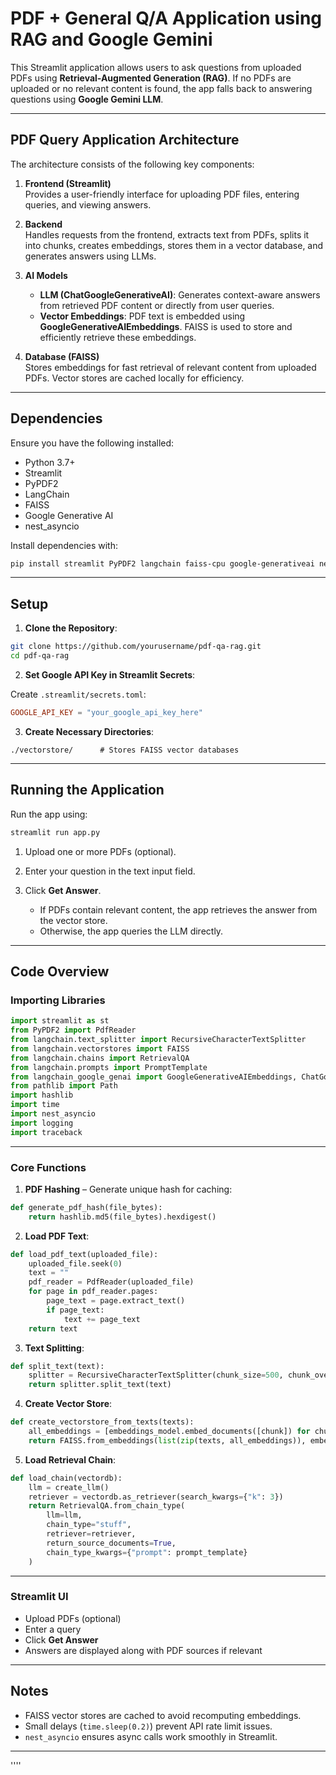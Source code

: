 
# PDF + General Q/A Application using RAG and Google Gemini

This Streamlit application allows users to ask questions from uploaded PDFs using **Retrieval-Augmented Generation (RAG)**. If no PDFs are uploaded or no relevant content is found, the app falls back to answering questions using **Google Gemini LLM**.

---

## PDF Query Application Architecture

The architecture consists of the following key components:

1. **Frontend (Streamlit)**  
   Provides a user-friendly interface for uploading PDF files, entering queries, and viewing answers.

2. **Backend**  
   Handles requests from the frontend, extracts text from PDFs, splits it into chunks, creates embeddings, stores them in a vector database, and generates answers using LLMs.

3. **AI Models**  
   - **LLM (ChatGoogleGenerativeAI)**: Generates context-aware answers from retrieved PDF content or directly from user queries.  
   - **Vector Embeddings**: PDF text is embedded using **GoogleGenerativeAIEmbeddings**. FAISS is used to store and efficiently retrieve these embeddings.

4. **Database (FAISS)**  
   Stores embeddings for fast retrieval of relevant content from uploaded PDFs. Vector stores are cached locally for efficiency.

---

## Dependencies

Ensure you have the following installed:

- Python 3.7+
- Streamlit
- PyPDF2
- LangChain
- FAISS
- Google Generative AI
- nest_asyncio

Install dependencies with:

```bash
pip install streamlit PyPDF2 langchain faiss-cpu google-generativeai nest_asyncio
````

---

## Setup

1. **Clone the Repository**:

```bash
git clone https://github.com/yourusername/pdf-qa-rag.git
cd pdf-qa-rag
```

2. **Set Google API Key in Streamlit Secrets**:

Create `.streamlit/secrets.toml`:

```toml
GOOGLE_API_KEY = "your_google_api_key_here"
```

3. **Create Necessary Directories**:

```text
./vectorstore/      # Stores FAISS vector databases
```

---

## Running the Application

Run the app using:

```bash
streamlit run app.py
```

1. Upload one or more PDFs (optional).
2. Enter your question in the text input field.
3. Click **Get Answer**.

   * If PDFs contain relevant content, the app retrieves the answer from the vector store.
   * Otherwise, the app queries the LLM directly.

---

## Code Overview

### Importing Libraries

```python
import streamlit as st
from PyPDF2 import PdfReader
from langchain.text_splitter import RecursiveCharacterTextSplitter
from langchain.vectorstores import FAISS
from langchain.chains import RetrievalQA
from langchain.prompts import PromptTemplate
from langchain_google_genai import GoogleGenerativeAIEmbeddings, ChatGoogleGenerativeAI
from pathlib import Path
import hashlib
import time
import nest_asyncio
import logging
import traceback
```

---

### Core Functions

1. **PDF Hashing** – Generate unique hash for caching:

```python
def generate_pdf_hash(file_bytes):
    return hashlib.md5(file_bytes).hexdigest()
```

2. **Load PDF Text**:

```python
def load_pdf_text(uploaded_file):
    uploaded_file.seek(0)
    text = ""
    pdf_reader = PdfReader(uploaded_file)
    for page in pdf_reader.pages:
        page_text = page.extract_text()
        if page_text:
            text += page_text
    return text
```

3. **Text Splitting**:

```python
def split_text(text):
    splitter = RecursiveCharacterTextSplitter(chunk_size=500, chunk_overlap=50)
    return splitter.split_text(text)
```

4. **Create Vector Store**:

```python
def create_vectorstore_from_texts(texts):
    all_embeddings = [embeddings_model.embed_documents([chunk]) for chunk in texts]
    return FAISS.from_embeddings(list(zip(texts, all_embeddings)), embedding=embeddings_model)
```

5. **Load Retrieval Chain**:

```python
def load_chain(vectordb):
    llm = create_llm()
    retriever = vectordb.as_retriever(search_kwargs={"k": 3})
    return RetrievalQA.from_chain_type(
        llm=llm,
        chain_type="stuff",
        retriever=retriever,
        return_source_documents=True,
        chain_type_kwargs={"prompt": prompt_template}
    )
```

---

### Streamlit UI

* Upload PDFs (optional)
* Enter a query
* Click **Get Answer**
* Answers are displayed along with PDF sources if relevant

---

## Notes

* FAISS vector stores are cached to avoid recomputing embeddings.
* Small delays (`time.sleep(0.2)`) prevent API rate limit issues.
* `nest_asyncio` ensures async calls work smoothly in Streamlit.

---
''''


